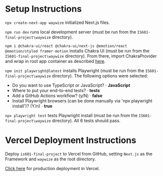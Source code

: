 # Setup Instructions

`npx create-next-app waywize` initialized Next.js files.

`npm run dev` runs local development server (must be run from the `IS601-final-project\waywize` directory).

`npm i @chakra-ui/react @chakra-ui/next-js @emotion/react @emotion/styled framer-motion` installs Chakra UI (must be run from the `IS601-final-project\waywize` directory). From there, import ChakraProvider and wrap in root app container as described [here](https://chakra-ui.com/getting-started/nextjs-guide).

`npm init playwright@latest` installs Playwright (must be run from the `IS601-final-project\waywize` directory). The following options were selected:

* Do you want to use TypeScript or JavaScript? · **JavaScript**
* Where to put your end-to-end tests? · **tests**
* Add a GitHub Actions workflow? (y/N) · **false**
* Install Playwright browsers (can be done manually via 'npx playwright install')? (Y/n) · **true**

`npx playwright test` tests Playwright install (must be run from the `IS601-final-project\waywize` directory). All 6 tests should pass.

# Vercel Deployment Instructions

Deploy `is601-final-project` to Vercel from GitHub, setting `Next.js` as the Framework and `waywize` as the root directory.

[Click here](https://is-601-final-project.vercel.app/) for production deployment in Vercel.